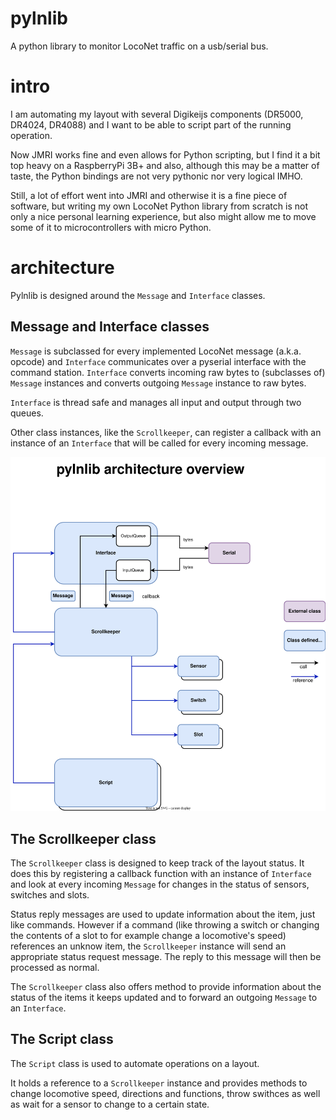 # pylnlib
A python library to monitor LocoNet traffic on a usb/serial bus.

# intro
I am automating my layout with several Digikeijs components (DR5000, DR4024, DR4088) and I want to be able to script part of the running operation.

Now JMRI works fine and even allows for Python scripting, but I find it a bit top heavy on a RaspberryPi 3B+ and also, although this may be a matter of taste, the Python bindings are not very pythonic nor very logical IMHO.

Still, a lot of effort went into JMRI and otherwise it is a fine piece of software, but writing my own LocoNet Python library from scratch is not only a nice personal learning experience, but also might allow me to move some of it to microcontrollers with micro Python.

# architecture

Pylnlib is designed around the `Message` and `Interface` classes.

## Message and Interface classes
`Message` is subclassed for every implemented LocoNet message (a.k.a. opcode) and `Interface` communicates over a pyserial interface with the command station. `Interface` converts incoming raw bytes to (subclasses of) `Message` instances and converts outgoing `Message` instance to raw bytes.

`Interface` is thread safe and manages all input and output through two queues.

Other class instances, like the `Scrollkeeper`, can register a callback with an instance of an `Interface` that will be called for every incoming message.

![Class diagram and architecture overview](drawings/pylnlib.drawio.svg)

## The Scrollkeeper class
The `Scrollkeeper` class is designed to keep track of the layout status. It does this by registering a callback function with an instance of `Interface` and look at every incoming `Message` for changes in the status of sensors, switches and slots.

Status reply messages are used to update information about the item, just like commands. However if a command (like throwing a switch or changing the contents of a slot to for example change a locomotive's speed) references an unknow item, the `Scrollkeeper` instance will send an appropriate status request message. The reply to this message will then be processed as normal.

The `Scrollkeeper` class also offers method to provide information about the status of the items it keeps updated and to forward an outgoing `Message` to an `Interface`.

## The Script class
The `Script` class is used to automate operations on a layout.

It holds a reference to a `Scrollkeeper` instance and provides methods to change locomotive speed, directions and functions, throw swithces as well as wait for a sensor to change to a certain state.

